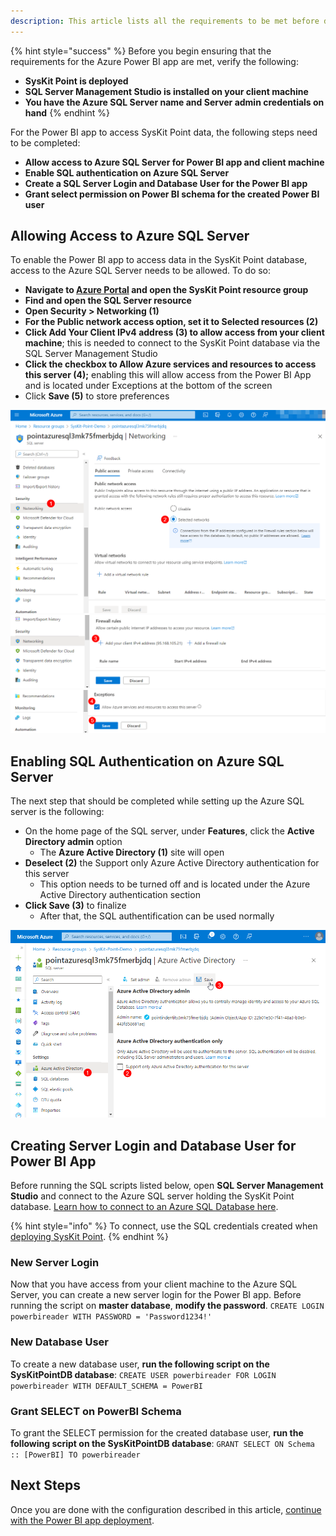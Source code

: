 ```yaml
---
description: This article lists all the requirements to be met before deploying the SysKit Power BI app.
---
```


{% hint style="success" %}
Before you begin ensuring that the requirements for the Azure Power BI app are met, verify the following:
* **SysKit Point is deployed**
* **SQL Server Management Studio is installed on your client machine**
* **You have the Azure SQL Server name and Server admin credentials on hand**
{% endhint %}

For the Power BI app to access SysKit Point data, the following steps need to be completed:

* **Allow access to Azure SQL Server for Power BI app and client machine**
* **Enable SQL authentication on Azure SQL Server**
* **Create a SQL Server Login and Database User for the Power BI app**
* **Grant select permission on Power BI schema for the created Power BI user**

## Allowing Access to Azure SQL Server

To enable the Power BI app to access data in the SysKit Point database, access to the Azure SQL Server needs to be allowed. 
To do so:
* **Navigate to [Azure Portal](https://portal.azure.com/) and open the SysKit Point resource group**
* **Find and open the SQL Server resource**
* **Open Security > Networking (1)**
* **For the Public network access option, set it to Selected resources (2)**
* **Click Add Your Client IPv4 address (3) to allow access from your client machine**; this is needed to connect to the SysKit Point database via the SQL Server Management Studio
* **Click the checkbox to Allow Azure services and resources to access this server (4);** enabling this will allow access from the Power BI App and is located under Exceptions at the bottom of the screen
* Click **Save (5)** to store preferences


![Azure SQL - Allowing Access](../.gitbook/assets/power-bi-requirements_sql-server.png)
![Azure SQL - Adding IPv4 address](../.gitbook/assets/power-bi-requirements_sql-server-IP.png)
![Azure SQL - Allowing Azure services and resources](../.gitbook/assets/power-bi-requirements_sql-server-azure.png)

## Enabling SQL Authentication on Azure SQL Server

The next step that should be completed while setting up the Azure SQL server is the following:

* On the home page of the SQL server, under **Features**, click the **Active Directory admin** option
  * The **Azure Active Directory (1)** site will open
* **Deselect (2)** the Support only Azure Active Directory authentication for this server
  * This option needs to be turned off and is located under the Azure Active Directory authentication section
* **Click Save (3)** to  finalize 
  * After that, the SQL authentification can be used normally 

![Azure SQL - authentication for server](../.gitbook/assets/upgrade-SQL-to-managed-identity-authentication_sql-server-allow-sql-auth.png)

## Creating Server Login and Database User for Power BI App

Before running the SQL scripts listed below, open **SQL Server Management Studio** and connect to the Azure SQL server holding the SysKit Point database.
[Learn how to connect to an Azure SQL Database here](https://docs.microsoft.com/en-us/sql/ssms/quickstarts/ssms-connect-query-azure-sql?view=sql-server-ver15#connect-to-an-azure-sql-database-or-azure-sql-managed-instance).

{% hint style="info" %}
To connect, use the SQL credentials created when [deploying SysKit Point](../installation/deploy-syskit-point.md).
{% endhint %}

### New Server Login
Now that you have access from your client machine to the Azure SQL Server, you can create a new server login for the Power BI app.
Before running the script on **master database**, **modify the password**.
`
CREATE LOGIN powerbireader
    WITH PASSWORD = 'Password1234!'
`

### New Database User

To create a new database user, **run the following script on the SysKitPointDB database**:
`
CREATE USER powerbireader
    FOR LOGIN powerbireader
    WITH DEFAULT_SCHEMA = PowerBI
`

### Grant SELECT on PowerBI Schema

To grant the SELECT permission for the created database user, **run the following script on the SysKitPointDB database**:
`
GRANT SELECT ON Schema :: [PowerBI] TO powerbireader
`

## Next Steps

Once you are done with the configuration described in this article, [continue with the Power BI app deployment](deploy-power-bi-app.md).